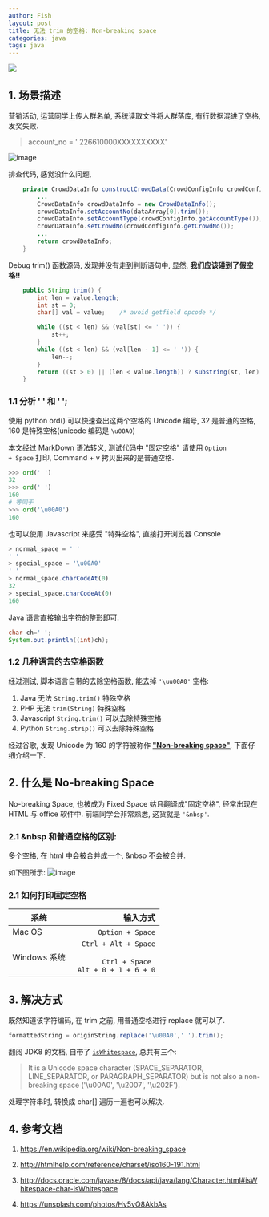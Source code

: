 ```yaml
---
author: Fish
layout: post
title: 无法 trim 的空格: Non-breaking space
categories: java 
tags: java
---
```


![](https://zos.alipayobjects.com/rmsportal/wiHhLhVTfZMecakYodNU.jpg)
 
## 1. 场景描述

营销活动, 运营同学上传人群名单, 系统读取文件将人群落库, 有行数据混进了空格, 发奖失败. 

>account_no = ' 226610000XXXXXXXXXX'

![image](https://zos.alipayobjects.com/rmsportal/YyNZUilIfJhVGKvmoUbG.png)

<!--more-->
排查代码, 感觉没什么问题, 

```java
    private CrowdDataInfo constructCrowdData(CrowdConfigInfo crowdConfigInfo, String data, int rowNum) {
        ... 
        CrowdDataInfo crowdDataInfo = new CrowdDataInfo();
        crowdDataInfo.setAccountNo(dataArray[0].trim());
        crowdDataInfo.setAccountType(crowdConfigInfo.getAccountType());
        crowdDataInfo.setCrowdNo(crowdConfigInfo.getCrowdNo());
        ...
        return crowdDataInfo;
    }
```

Debug trim() 函数源码, 发现并没有走到判断语句中, 显然, **我们应该碰到了假空格!!**

```java
    public String trim() {
        int len = value.length;
        int st = 0;
        char[] val = value;    /* avoid getfield opcode */

        while ((st < len) && (val[st] <= ' ')) {
            st++;
        }
        while ((st < len) && (val[len - 1] <= ' ')) {
            len--;
        }
        return ((st > 0) || (len < value.length)) ? substring(st, len) : this;
    }
```
### 1.1 分析 ' ' 和 ' '; 


使用 python ord() 可以快速查出这两个空格的 Unicode 编号, 32 是普通的空格, 160 是特殊空格(unicode 编码是 <code>\u00A0</code>)

> 
本文经过 MarkDown 语法转义, 测试代码中 "固定空格" 请使用 <code>Option + Space</code> 打印, Command + v 拷贝出来的是普通空格.

```python
>>> ord(' ')
32
>>> ord(' ')
160
# 等同于
>>> ord('\u00A0')
160
```


也可以使用 Javascript 来感受 "特殊空格", 直接打开浏览器 Console

```javascript
> normal_space = ' '
' '
> special_space = '\u00A0'
' '
> normal_space.charCodeAt(0)
32
> special_space.charCodeAt(0)
160
```

Java 语言直接输出字符的整形即可. 

```java
char ch=' ';
System.out.println((int)ch);
```

### 1.2 几种语言的去空格函数

经过测试, 脚本语言自带的去除空格函数, 能去掉 <code>'\uu00A0'</code> 空格:

1. Java 无法 <code>String.trim()</code> 特殊空格
2. PHP 无法 <code>trim(String)</code> 特殊空格
3. Javascript <code>String.trim()</code> 可以去除特殊空格
4. Python <code>String.strip()</code> 可以去除特殊空格

经过谷歌, 发现 Unicode 为 160 的字符被称作 [**"Non-breaking space"**](https://en.wikipedia.org/wiki/Non-breaking_space), 下面仔细介绍一下.

## 2. 什么是 No-breaking Space

No-breaking Space, 也被成为 Fixed Space 姑且翻译成"固定空格", 经常出现在 HTML 与 office 软件中. 前端同学会非常熟悉, 这货就是 <code>'&nbsp'</code>.

### 2.1 &nbsp 和普通空格的区别: 

多个空格, 在 html 中会被合并成一个, &nbsp 不会被合并. 

如下图所示:
![image](http://024028.oss-cn-hangzhou-zmf.aliyuncs.com/uploads/shiheng.fsh/cloud_notes/89bc35dd7c5ba40a8ea5287195922c65/image.png)

### 2.1 如何打印固定空格

| 系统        | 输入方式   |
| --------   | -----:  | 
| Mac OS|  <code>Option + Space</code>|   
| Windows 系统|  <code> Ctrl + Alt + Space </code></br><code> Ctrl + Space </code></br><code> Alt + 0 + 1 + 6 + 0 </code>|

## 3. 解决方式

既然知道该字符编码, 在 trim 之前, 用普通空格进行 replace 就可以了. 

```java
formattedString = originString.replace('\u00A0',' ').trim();
```

翻阅 JDK8 的文档, 自带了 <code>[isWhitespace](http://docs.oracle.com/javase/8/docs/api/java/lang/Character.html#isWhitespace-char-)</code>, 总共有三个:

> It is a Unicode space character (SPACE_SEPARATOR, LINE_SEPARATOR, or PARAGRAPH_SEPARATOR) but is not also a non-breaking space ('\u00A0', '\u2007', '\u202F').

处理字符串时, 转换成 char[] 遍历一遍也可以解决.

## 4. 参考文档

1. https://en.wikipedia.org/wiki/Non-breaking_space

2. http://htmlhelp.com/reference/charset/iso160-191.html

3. http://docs.oracle.com/javase/8/docs/api/java/lang/Character.html#isWhitespace-char-isWhitespace

4. https://unsplash.com/photos/Hv5vQ8AkbAs
